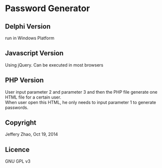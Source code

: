 # Password Generator
## Delphi Version
run in Windows Platform
## Javascript Version
Using jQuery. Can be executed in most browsers
## PHP Version
User input parameter 2 and parameter 3 and then the PHP file generate one HTML file for a certain user.  
When user open this HTML, he only needs to input parameter 1 to generate passwords.
## Copyright
Jeffery Zhao, Oct 19, 2014
## Licence
GNU GPL v3